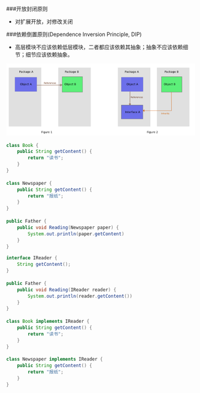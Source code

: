 ###开放封闭原则
* 对扩展开放，对修改关闭

###依赖倒置原则(Dependence Inversion Principle, DIP)
* 高层模块不应该依赖低层模块，二者都应该依赖其抽象；抽象不应该依赖细节；细节应该依赖抽象。

![image](images/dev_dip.png)

```java
class Book {
	public String getContent() {
		return "读书";
	}
}

class Newspaper {
	public String getContent() {
		return "报纸";
	}
}

public Father {
	public void Reading(Newspaper paper) {
		System.out.println(paper.getContent)
	}
}
```

```java
interface IReader {
	String getContent();	
}

public Father {
	public void Reading(IReader reader) {
		System.out.println(reader.getContent())
	}
}

class Book implements IReader {
	public String getContent() {
		return "读书";
	}
}

class Newspaper implements IReader {
	public String getContent() {
		return "报纸";
	}
}

```